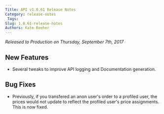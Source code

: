```yaml
---
Title: API v1.0.61 Release Notes
Category: release-notes
 Tags: 
Slug: 1.0.61-release-notes
Authors: Kate Reeher
---
```


_Released to Production on Thursday, September 7th, 2017_

## New Features
- Several tweaks to improve API logging and Documentation generation.

## Bug Fixes
- Previously, if you transfered an anon user's order to a profiled user, the prices would not update to reflect the profiled user's price assignments. This is now fixed.


